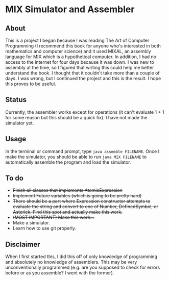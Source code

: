 # MIX Simulator and Assembler
## About
This is a project I began because I was reading The Art of Computer Programming (I recommend this book for anyone who's interested in both mathematics and computer science) and it used MIXAL, an assembly language for MIX which is a hypothetical computer. In addition, I had no access to the internet for four days because it was down. I was new to assembly at the time, so I figured that writing this could help me better understand the book. I thought that it couldn't take more than a couple of days. I was wrong, but I continued the project and this is the result. I hope this proves to be useful. 

## Status
Currently, the assembler works except for operations (it can't evaluate 1 + 1 for some reason but this should be a quick fix). I have not made the simulator yet.

## Usage
In the terminal or command prompt, type `java assemble FILENAME`.
Once I make the simulator, you should be able to run `java MIX FILENAME` to automatically assemble the program and load the simulator. 

## To do
* ~~Finish all classes that implements AtomicExpression~~
* ~~Implement Future variables (which is going to be pretty hard)~~
* ~~There should be a part where Expression constructor attempts to evaluate the string and convert to one of Number, DefinedSymbol, or Asterick. Find this spot and actually make this work.~~
* ~~(MOST IMPORTANT) Make this work...~~
* Make a simulator.
* Learn how to use git properly.

## Disclaimer
When I first started this, I did this off of only knowledge of programming and absolutely no knowledge of assemblers. This may be very unconventionally programmed (e.g. are you supposed to check for errors before or as you assemble? I went with the former). 
